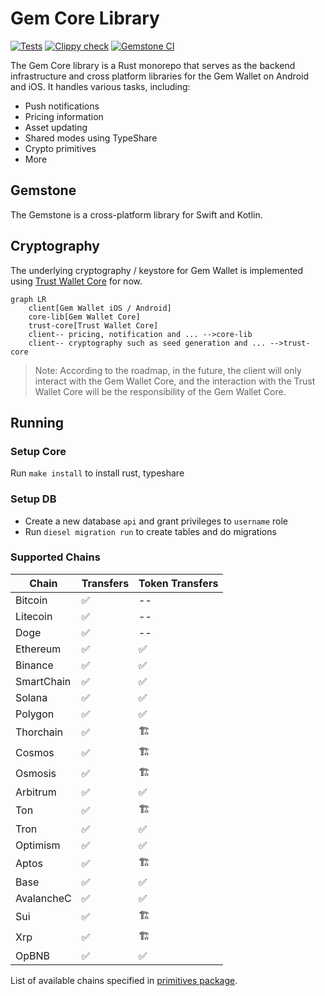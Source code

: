 # Gem Core Library

[![Tests](https://github.com/gemwalletcom/core/actions/workflows/ci.yml/badge.svg)](https://github.com/gemwalletcom/core/actions/workflows/ci.yml)
[![Clippy check](https://github.com/gemwalletcom/core/actions/workflows/lint.yml/badge.svg)](https://github.com/gemwalletcom/core/actions/workflows/lint.yml)
[![Gemstone CI](https://github.com/gemwalletcom/core/actions/workflows/ci-gemstone.yml/badge.svg)](https://github.com/gemwalletcom/core/actions/workflows/ci-gemstone.yml)

The Gem Core library is a Rust monorepo that serves as the backend infrastructure and cross platform libraries for the Gem Wallet on Android and iOS. It handles various tasks, including:

- Push notifications
- Pricing information
- Asset updating
- Shared modes using TypeShare
- Crypto primitives
- More

## Gemstone

The Gemstone is a cross-platform library for Swift and Kotlin.

## Cryptography

The underlying cryptography / keystore for Gem Wallet is implemented using [Trust Wallet Core](https://github.com/trustwallet/wallet-core) for now.

```mermaid
graph LR
    client[Gem Wallet iOS / Android]
    core-lib[Gem Wallet Core]
    trust-core[Trust Wallet Core]
    client-- pricing, notification and ... -->core-lib
    client-- cryptography such as seed generation and ... -->trust-core
```

> Note: According to the roadmap, in the future, the client will only interact with the Gem Wallet Core, and the interaction with the Trust Wallet Core will be the responsibility of the Gem Wallet Core.

## Running

### Setup Core

Run `make install` to install rust, typeshare

### Setup DB

- Create a new database `api` and grant privileges to `username` role
- Run `diesel migration run` to create tables and do migrations

### Supported Chains

| Chain        | Transfers     | Token Transfers |
|--------------|---------------|-----------------|
| Bitcoin      | ✅            | --              |
| Litecoin     | ✅            | --              |
| Doge         | ✅            | --              |
| Ethereum     | ✅            | ✅               |
| Binance      | ✅            | ✅               |
| SmartChain   | ✅            | ✅               |
| Solana       | ✅            | ✅               |
| Polygon      | ✅            | ✅               |
| Thorchain    | ✅            | 🏗               |
| Cosmos       | ✅            | 🏗               |
| Osmosis      | ✅            | 🏗               |
| Arbitrum     | ✅            | ✅               |
| Ton          | ✅            | 🏗               |
| Tron         | ✅            | ✅               |
| Optimism     | ✅            | ✅               |
| Aptos        | ✅            | 🏗               |
| Base         | ✅            | ✅               |
| AvalancheC   | ✅            | ✅               |
| Sui          | ✅            | 🏗               |
| Xrp          | ✅            | 🏗               |
| OpBNB        | ✅            | ✅               |

List of available chains specified in [primitives package](https://github.com/gemwalletcom/core/blob/main/primitives/src/chain.rs).
